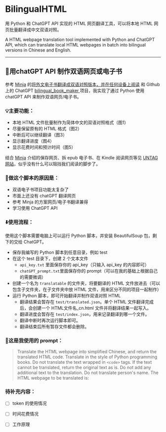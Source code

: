 # BilingualHTML
用 Python 和 ChatGPT API 实现的 HTML 网页翻译工具，可以将本地 HTML 网页批量翻译成中文双语对照。

A HTML webpage translation tool implemented with Python and ChatGPT API, which can translate local HTML webpages in batch into bilingual versions in Chinese and English.

---
## 🌟用chatGPT API 制作双语网页或电子书


参考 [Minja](https://twitter.com/Minja_Rin) 的[将外文电子书翻译成双语对照版本，并在任何设备上阅读](https://utgd.net/article/10001) 和 Github 上的 ChatGPT [bilingual_book_maker
](https://github.com/yihong0618/bilingual_book_maker) 项目，我实现了通过 Python 使用 chatGPT API 来制作双语网页/电子书。


### 💡主要功能：
- 本地 HTML 文件批量制作为简体中文的双语对照格式（图1）
- 尽量保留原有的 HTML 格式（图2）
- 中断后可以继续翻译（图3）
- 显示翻译进度（图4）
- 显示花费时间和预计时间（图5）

结合 [Minja](https://twitter.com/Minja_Rin) 介绍的保存网页、拆 epub 电子书、在 Kindle 阅读网页等见 [UNTAG 网站](https://utgd.net)，似乎没有什么可以阻挡我们阅读的脚步了。


### 🤔做这个脚本的原因是：
- 双语电子书项目功能太复杂了
- 市面上还没有 chatGPT 翻译网页
- 参考 Minja 的方案网页/电子书翻译兼得
- 学习使用 ChatGPT API


### ⬇️使用流程：
使用这个脚本需要电脑上可以运行 Python 脚本，并安装 BeautifulSoup 包，剩下的交给 ChatGPT。

- 保存我编写的 Python 脚本到任意目录，例如 test
- 在这个 test 目录下，创建 2 个文本文件
  - `api_key.txt` 里面保存你的 api_key（只输入 api_key 的内容即可）
  - `chatGPT_prompt.txt`里面保存你的 prompt（可以在我的基础上根据自己的需要微调）
- 创建一个名为 `translatable` 的文件夹，将要翻译的 HTML 文件放进去（可以包含子文件夹，在子文件夹中放 HTML 文件，用来区分不同的项目一起制作）
- 运行 Python 脚本，即可开始翻译并制作双语对照 HTML
  - 翻译结果会暂存在 `test/translated.json`。单个 HTML 文件翻译完成后，会创建一个 HTML文件名_cn.html 文件并将翻译结果一起写入。
  - 翻译进度会暂存在 `test/index.json`，用来记录翻译到哪一个文件。
  - 翻译中断时再次运行脚本即可。
  - 翻译结束后所有暂存文件都会删除。


### 🤖**这是我使用的 prompt：**
>Translate the HTML webpage into simplified Chinese, and return the translated HTML code. Translate in the style of Python programming books. Do not translate the text wrapped in `<code>` tags. If the text cannot be translated, return the original text as is. Do not add any additional text to the translation. Do not translate person's name. The HTML webpage to be translated is:

### 待补充内容：
- [ ] token 的使用情况
- [ ] 时间花费情况
- [ ] 工作原理

